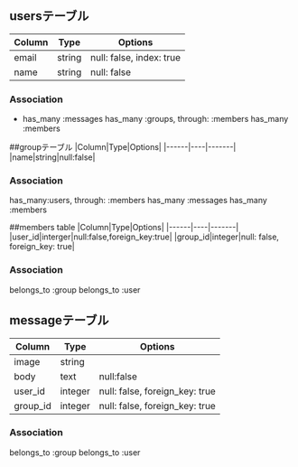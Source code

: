 
## usersテーブル
|Column|Type|Options|
|------|----|-------|
|email|string|null: false, index: true|
|name|string|null: false|
### Association
- has_many :messages
  has_many :groups, through: :members has_many :members

##groupテーブル
|Column|Type|Options|
|------|----|-------|
|name|string|null:false|

### Association
has_many:users, through: :members has_many :messages has_many :members

##members table
|Column|Type|Options|
|------|----|-------|
|user_id|interger|null:false,foreign_key:true|
|group_id|integer|null: false, foreign_key: true|

### Association
belongs_to :group
belongs_to :user


## messageテーブル
|Column|Type|Options|
|------|----|-------|
|image|string||
|body|text|null:false|
|user_id |integer|null: false, foreign_key: true|
|group_id|integer|null: false, foreign_key: true|
### Association
belongs_to :group belongs_to :user
